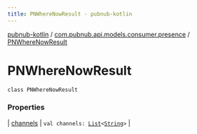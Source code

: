 ```yaml
---
title: PNWhereNowResult - pubnub-kotlin
---
```


[pubnub-kotlin](../../index.html) / [com.pubnub.api.models.consumer.presence](../index.html) / [PNWhereNowResult](./index.html)

# PNWhereNowResult

`class PNWhereNowResult`

### Properties

| [channels](channels.html) | `val channels: `[`List`](https://kotlinlang.org/api/latest/jvm/stdlib/kotlin.collections/-list/index.html)`<`[`String`](https://kotlinlang.org/api/latest/jvm/stdlib/kotlin/-string/index.html)`>` |

